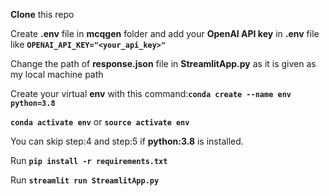 **Clone** this repo

Create **.env** file in **mcqgen** folder and add your **OpenAI API key** in **.env** file like **`OPENAI_API_KEY="<your_api_key>"`**

Change the path of **response.json** file in **StreamlitApp.py** as it is given as my local machine path

Create your virtual **env** with this command:**`conda create --name env python=3.8`**

**`conda activate env`** or **`source activate env`**

You can skip step:4 and step:5 if **python:3.8** is installed.

Run **`pip install -r requirements.txt`**

Run **`streamlit run StreamlitApp.py`**
